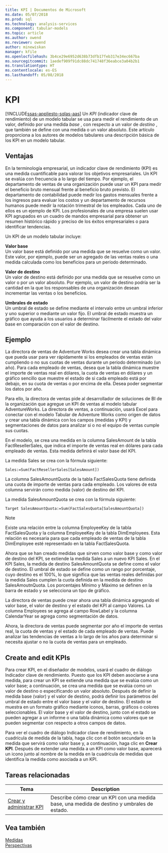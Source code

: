 ```yaml
---
title: KPI | Documentos de Microsoft
ms.date: 05/07/2018
ms.prod: sql
ms.technology: analysis-services
ms.component: tabular-models
ms.topic: article
ms.author: owend
ms.reviewer: owend
author: minewiskan
manager: kfile
ms.openlocfilehash: 3b4ce29e6952d638b73dfb17feb317e34ec667ba
ms.sourcegitcommit: 1aedef909f91dc88dc741748f36eabce3a04b2b1
ms.translationtype: HT
ms.contentlocale: es-ES
ms.lasthandoff: 05/08/2018
---
```

# <a name="kpis"></a>KPI
[!INCLUDE[ssas-appliesto-sqlas-aas](../../includes/ssas-appliesto-sqlas-aas.md)]
  Un *KPI* (indicador clave de rendimiento) de un modelo tabular se usa para medir el rendimiento de un valor, definido por una medida *base* , con respecto a un valor de *destino* , que también se define con una medida o un valor absoluto. Este artículo proporciona a los autores de modelos tabulares una descripción básica de los KPI en un modelo tabular.  
  
##  <a name="bkmk_benefits"></a> Ventajas  
 En la terminología empresarial, un indicador clave de rendimiento (KPI) es una medida cuantificable para valorar los objetivos empresariales. Un KPI se evalúa con frecuencia a lo largo del tiempo. Por ejemplo, el departamento de ventas de una organización puede usar un KPI para medir el beneficio bruto mensual frente al beneficio bruto previsto. El departamento de contabilidad puede medir los gastos mensuales frente a los ingresos para evaluar los costos y un departamento de recursos humanos puede medir la rotación trimestral de los empleados. Cada uno de ellos es un ejemplo de KPI. Los profesionales de una empresa suelen usar KPI agrupados en un cuadro de mandos empresarial para obtener un resumen histórico rápido y preciso de los éxitos empresariales o para identificar tendencias.  
  
 Un KPI de un modelo tabular incluye:  
  
 **Valor base**  
 Un valor base está definido por una medida que se resuelve como un valor. Este valor, por ejemplo, puede ser un agregado de las ventas reales o una medida calculada como los beneficios para un período determinado.  
  
 **Valor de destino**  
 Un valor de destino está definido por una medida que se resuelve como un valor o por un valor absoluto. Por ejemplo, un valor de destino podría ser la cantidad en la que los responsables de una organización desean incrementar las ventas o los beneficios.  
  
 **Umbrales de estado**  
 Un umbral de estado se define mediante el intervalo entre un umbral inferior y uno superior o mediante un valor fijo. El umbral de estado muestra un gráfico que ayuda a los usuarios a determinar fácilmente el estado del valor base en comparación con el valor de destino.  
  
##  <a name="bkmk_example"></a> Ejemplo  
 La directora de ventas de Adventure Works desea crear una tabla dinámica que pueda usar para ver rápidamente si los empleados de ventas están cumpliendo o no sus cuotas de ventas durante un periodo determinado (un año). Para cada empleado de ventas, desea que la tabla dinámica muestre el importe de ventas real en dólares, la cuota de ventas en dólares y un gráfico sencillo que muestre el estado de si cada empleado está por debajo, en su cuota de ventas o por encima de ella. Desea poder segmentar los datos por año.  
  
 Para ello, la directora de ventas pide al desarrollador de soluciones de BI de la organización que agregue un KPI de ventas al modelo tabular AdventureWorks. La directora de ventas, a continuación, usará Excel para conectar con el modelo Tabular de Adventure Works como origen de datos y crear una tabla dinámica con los campos (medidas y KPI) y segmentaciones de datos para analizar si o no el equipo de ventas cumple sus cuotas.  
  
 En el modelo, se crea una medida en la columna SalesAmount de la tabla FactResellerSales, que indica el importe de ventas real en dólares para cada empleado de ventas. Esta medida definirá el valor base del KPI.  
  
 La medida Sales se crea con la fórmula siguiente:  
  
```  
Sales:=Sum(FactResellerSales[SalesAmount])  
```  
  
 La columna SalesAmountQuota de la tabla FactSalesQuota tiene definida una cuota de importe de ventas para cada empleado. Los valores de esta columna servirán como medida (valor) de destino del KPI.  
  
 La medida SalesAmountQuota se crea con la fórmula siguiente:  
  
```  
Target SalesAmountQuota:=Sum(FactSalesQuota[SalesAmountQuota])  
```  
  
> [!NOTE]  
>  Existe una relación entre la columna EmployeeKey de la tabla FactSalesQuota y la columna EmployeeKey de la tabla DimEmployees. Esta relación es necesaria para que cada empleado de ventas de la tabla DimEmployee esté representado en la tabla FactSalesQuota.  
  
 Ahora que se han creado medidas que sirven como valor base y como valor de destino del KPI, se extiende la medida Sales a un nuevo KPI Sales. En el KPI Sales, la medida de destino SalesAmountQuota se define como el valor de destino. El umbral de estado se define como un rango por porcentaje, cuyo destino es el 100%, lo que significa que las ventas reales definidas por la medida Sales cumplen la cuota definida en la medida de destino SalesAmoutnQuota. Los porcentajes Mínimo y Máximo se definen en la barra de estado y se selecciona un tipo de gráfico.  
  
 La directora de ventas puede crear ahora una tabla dinámica agregando el valor base, el valor de destino y el estado del KPI al campo Valores. La columna Employees se agrega al campo RowLabel y la columna CalendarYear se agrega como segmentación de datos.  
  
 Ahora, la directora de ventas puede segmentar por año el importe de ventas real, la cuota de ventas y el estado de cada empleado de ventas. Puede analizar las tendencias de ventas a lo largo de los años para determinar si necesita ajustar o no la cuota de ventas para un empleado.  
  
##  <a name="bkmk_create"></a> Create and edit KPIs  
 Para crear KPI, en el diseñador de modelos, usará el cuadro de diálogo Indicador clave de rendimiento. Puesto que los KPI deben asociarse a una medida, para crear un KPI se extiende una medida que se evalúa como un valor base; a continuación, se crea una medida que se evalúa como un valor de destino o especificando un valor absoluto. Después de definir la medida base (valor) y el valor de destino, podrá definir los parámetros del umbral de estado entre el valor base y el valor de destino. El estado se muestra en un formato gráfico mediante iconos, barras, gráficos o colores seleccionables. El valor base y el valor de destino, junto con el estado se pueden agregar a un informe o una tabla dinámica como valores que se pueden segmentar con respecto a otros campos de datos.  
  
 Para ver el cuadro de diálogo Indicador clave de rendimiento, en la cuadrícula de medida de la tabla, haga clic con el botón secundario en la medida que servirá como valor base y, a continuación, haga clic en **Crear KPI**. Después de extender una medida a un KPI como valor base, aparecerá un icono junto al nombre de la medida en la cuadrícula de medidas que identifica la medida como asociada a un KPI.  
  
##  <a name="bkmk_related_tasks"></a> Tareas relacionadas  
  
|Tema|Description|  
|-----------|-----------------|  
|[Crear y administrar KPI](../../analysis-services/tabular-models/create-and-manage-kpis-ssas-tabular.md)|Describe cómo crear un KPI con una medida base, una medida de destino y umbrales de estado.|  
  
## <a name="see-also"></a>Vea también  
 [Medidas](../../analysis-services/tabular-models/measures-ssas-tabular.md)   
 [Perspectivas](../../analysis-services/tabular-models/perspectives-ssas-tabular.md)  
  
  
